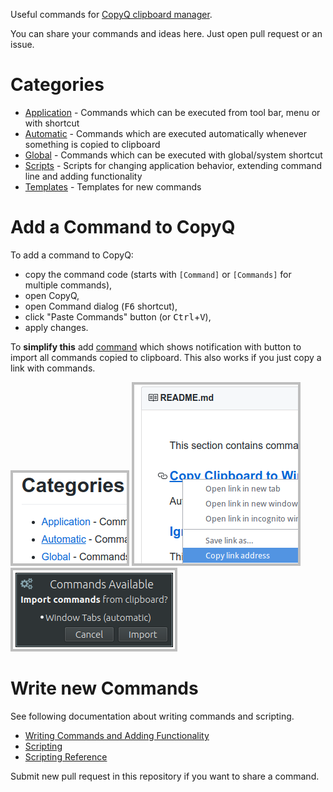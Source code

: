 Useful commands for [CopyQ clipboard manager](https://github.com/hluk/CopyQ).

You can share your commands and ideas here.
Just open pull request or an issue.

# Categories

- [Application](https://github.com/hluk/copyq-commands/tree/master/Application) - Commands which can be executed from tool bar, menu or with shortcut
- [Automatic](https://github.com/hluk/copyq-commands/tree/master/Automatic) - Commands which are executed automatically whenever something is copied to clipboard
- [Global](https://github.com/hluk/copyq-commands/tree/master/Global) - Commands which can be executed with global/system shortcut
- [Scripts](https://github.com/hluk/copyq-commands/tree/master/Scripts) - Scripts for changing application behavior, extending command line and adding functionality
- [Templates](https://github.com/hluk/copyq-commands/tree/master/Templates) - Templates for new commands

# Add a Command to CopyQ

To add a command to CopyQ:

- copy the command code (starts with `[Command]` or `[Commands]` for multiple commands),
- open CopyQ,
- open Command dialog (<kbd>F6</kbd> shortcut),
- click "Paste Commands" button (or <kbd>Ctrl</kbd>+<kbd>V</kbd>),
- apply changes.

To **simplify this** add [command](Automatic/import-commands-after-copied.ini)
which shows notification with button to import all commands copied to clipboard.
This also works if you just copy a link with commands.

![Select Category](images/select-category.png)
![Copy Command Link](images/copy-command-link.png)
![Import Command Notification](images/import-command-notification.png)

# Write new Commands

See following documentation about writing commands and scripting.

- [Writing Commands and Adding Functionality](https://github.com/hluk/CopyQ/wiki/Writing-Commands-and-Adding-Functionality)
- [Scripting](https://github.com/hluk/CopyQ/wiki/Scripting)
- [Scripting Reference](https://github.com/hluk/CopyQ/blob/master/src/scriptable/README.md)

Submit new pull request in this repository if you want to share a command.

